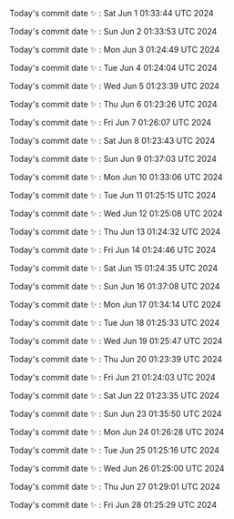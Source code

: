 Today's commit date ✨ : Sat Jun 1 01:33:44 UTC 2024 

Today's commit date ✨ : Sun Jun 2 01:33:53 UTC 2024 

Today's commit date ✨ : Mon Jun 3 01:24:49 UTC 2024 

Today's commit date ✨ : Tue Jun 4 01:24:04 UTC 2024 

Today's commit date ✨ : Wed Jun 5 01:23:39 UTC 2024 

Today's commit date ✨ : Thu Jun 6 01:23:26 UTC 2024 

Today's commit date ✨ : Fri Jun 7 01:26:07 UTC 2024 

Today's commit date ✨ : Sat Jun 8 01:23:43 UTC 2024 

Today's commit date ✨ : Sun Jun 9 01:37:03 UTC 2024 

Today's commit date ✨ : Mon Jun 10 01:33:06 UTC 2024 

Today's commit date ✨ : Tue Jun 11 01:25:15 UTC 2024 

Today's commit date ✨ : Wed Jun 12 01:25:08 UTC 2024 

Today's commit date ✨ : Thu Jun 13 01:24:32 UTC 2024 

Today's commit date ✨ : Fri Jun 14 01:24:46 UTC 2024 

Today's commit date ✨ : Sat Jun 15 01:24:35 UTC 2024 

Today's commit date ✨ : Sun Jun 16 01:37:08 UTC 2024 

Today's commit date ✨ : Mon Jun 17 01:34:14 UTC 2024 

Today's commit date ✨ : Tue Jun 18 01:25:33 UTC 2024 

Today's commit date ✨ : Wed Jun 19 01:25:47 UTC 2024 

Today's commit date ✨ : Thu Jun 20 01:23:39 UTC 2024 

Today's commit date ✨ : Fri Jun 21 01:24:03 UTC 2024 

Today's commit date ✨ : Sat Jun 22 01:23:35 UTC 2024 

Today's commit date ✨ : Sun Jun 23 01:35:50 UTC 2024 

Today's commit date ✨ : Mon Jun 24 01:26:28 UTC 2024 

Today's commit date ✨ : Tue Jun 25 01:25:16 UTC 2024 

Today's commit date ✨ : Wed Jun 26 01:25:00 UTC 2024 

Today's commit date ✨ : Thu Jun 27 01:29:01 UTC 2024 

Today's commit date ✨ : Fri Jun 28 01:25:29 UTC 2024 

